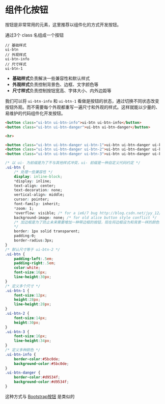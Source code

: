 # 组件化按钮

按钮是非常常用的元素，这里推荐以组件化的方式开发按钮。

通过3个 class 名组成一个按钮
```
// 基础样式
ui-btn
// 外观样式
ui-btn-info
// 尺寸样式
ui-btn-1
```
- **基础样式**负责解决一些兼容性和默认样式
- **外观样式**负责控制背景色、边框、文字颜色等
- **尺寸样式**负责控制按钮宽高、字体大小、内外边距等

我们可以将 `ui-btn-info` 和 `ui-btn-1` 看做是按钮的状态，通过切换不同状态改变按钮外观。而不需要每个外观都重写一遍尺寸和外观的样式。这样就能以少量的、易维护的代码组件化开发按钮。

````html
<button class="ui-btn ui-btn-info">ui-btn ui-btn-info</button>
<button class="ui-btn ui-btn-danger">ui-btn ui-btn-danger</button>

<hr>

<button class="ui-btn ui-btn-danger ui-btn-1">ui-btn ui-btn-danger ui-btn-1</button>
<button class="ui-btn ui-btn-danger ui-btn-2">ui-btn ui-btn-danger ui-btn-2</button>
<button class="ui-btn ui-btn-danger ui-btn-3">ui-btn ui-btn-danger ui-btn-3</button>
````


````css
/* 以 ui- 为前缀是为了不与其他样式冲突，ui- 前缀是一种自定义代码约定 */
.ui-btn {
    /* 处理一些兼容性 */
    display: inline-block;
    *display: inline;
    text-align: center;
    text-decoration: none;
    vertical-align: middle;
    cursor: pointer;
    font-family: inherit;
    *zoom: 1;
    *overflow: visible; /* for a ie6/7 bug http://blog.csdn.net/jyy_12/article/details/6636099 */    
    background-image: none; /* for old alice button style conflict */
    /* 加边框是为了防止未来需要增加一种带边框的按钮，现在将边框设为和背景一样的颜色，需要加边框就改变颜色。这样有边框和无边框所占的位置都一样大
    */
    border: 1px solid transparent;
    padding:0;
    border-radius:3px;
}
/* 默认尺寸等于 ui-btn-2 */
.ui-btn {
    padding-left:.5em;
    padding-right:.5em;
    color:white;
    font-size:16px;
    line-height:30px;
}
/* 定义多个尺寸 */
.ui-btn-1 {
    font-size:12px;
    height:28px;
    line-height:28px;
}
.ui-btn-2 {
    font-size:14px;
    height:30px;
}
.ui-btn-3 {
    font-size:16px;
    line-height:34px;
}
/* 定义多种颜色 */
.ui-btn-info {
    border-color:#5bc0de;
    background-color:#5bc0de;
}
.ui-btn-danger {
    border-color:#d9534f;
    background-color:#d9534f;
}
````

这种方式与 [Bootstrap按钮](http://v3.bootcss.com/css/#buttons) 是类似的